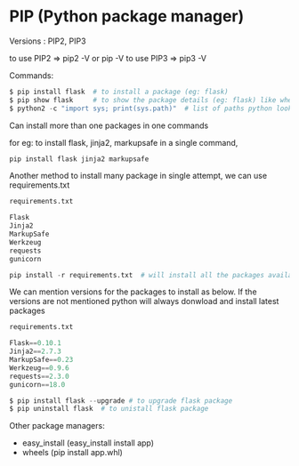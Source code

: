 # PIP (Python package manager)

Versions : PIP2, PIP3

to use PIP2 => pip2 -V or pip -V
to use PIP3 => pip3 -V

Commands:

```python
$ pip install flask  # to install a package (eg: flask)
$ pip show flask     # to show the package details (eg: flask) like where it has been installed, version used, etc
$ python2 -c "import sys; print(sys.path)"  # list of paths python looks for packages
```


Can install more than one packages in one commands

for eg: to install flask, jinja2, markupsafe in a single command,

```python
pip install flask jinja2 markupsafe
```

Another method to install many package in single attempt, we can use requirements.txt

```python
requirements.txt

Flask
Jinja2
MarkupSafe
Werkzeug
requests
gunicorn
```

```python
pip install -r requirements.txt  # will install all the packages available in requirements.txt
```

We can mention versions for the packages to install as below.  If the versions are not mentioned python will always donwload and install latest packages

```python
requirements.txt

Flask==0.10.1
Jinja2==2.7.3
MarkupSafe==0.23
Werkzeug==0.9.6
requests==2.3.0
gunicorn==18.0
```

``` python
$ pip install flask --upgrade # to upgrade flask package
$ pip uninstall flask  # to unistall flask package
```

Other package managers:

* easy_install  (easy_install install app)
* wheels  (pip install app.whl)